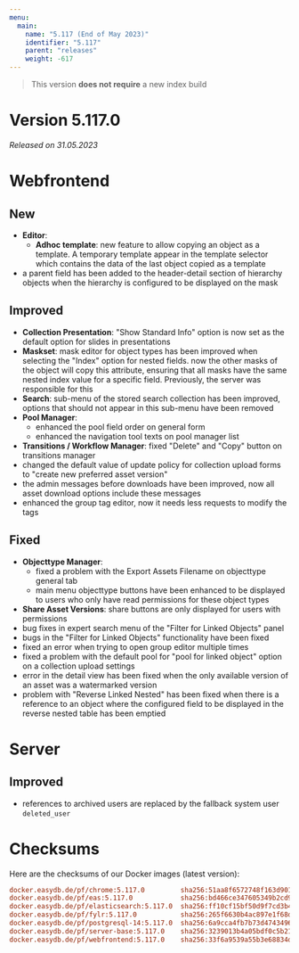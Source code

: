 ```yaml
---
menu:
  main:
    name: "5.117 (End of May 2023)"
    identifier: "5.117"
    parent: "releases"
    weight: -617
---
```



> This version **does not require** a new index build


# Version 5.117.0

*Released on 31.05.2023*


# Webfrontend

## New

* **Editor**:
  * **Adhoc template**: new feature to allow copying an object as a template. A temporary template appear in the template selector which contains the data of the last object copied as a template
* a parent field has been added to the header-detail section of hierarchy objects when the hierarchy is configured to be displayed on the mask

## Improved

* **Collection Presentation**: "Show Standard Info" option is now set as the default option for slides in presentations
* **Maskset**: mask editor for object types has been improved when selecting the "Index" option for nested fields. now the other masks of the object will copy this attribute, ensuring that all masks have the same nested index value for a specific field. Previously, the server was responsible for this
* **Search**: sub-menu of the stored search collection has been improved, options that should not appear in this sub-menu have been removed
* **Pool Manager**:
  * enhanced the pool field order on general form
  * enhanced the navigation tool texts on pool manager list
* **Transitions / Workflow Manager**: fixed "Delete" and "Copy" button on transitions manager
* changed the default value of update policy for collection upload forms to "create new preferred asset version"
* the admin messages before downloads have been improved, now all asset download options include these messages
* enhanced the group tag editor, now it needs less requests to modify the tags

## Fixed

* **Objecttype Manager**:
  * fixed a problem with the Export Assets Filename on objecttype general tab
  * main menu objecttype buttons have been enhanced to be displayed to users who only have read permissions for these object types
* **Share Asset Versions**: share buttons are only displayed for users with permissions
* bug fixes in expert search menu of the "Filter for Linked Objects" panel
* bugs in the "Filter for Linked Objects" functionality have been fixed
* fixed an error when trying to open group editor multiple times
* fixed a problem with the default pool for "pool for linked object" option on a collection upload settings
* error in the detail view has been fixed when the only available version of an asset was a watermarked version
* problem with "Reverse Linked Nested" has been fixed when there is a reference to an object where the configured field to be displayed in the reverse nested table has been emptied


# Server

## Improved

* references to archived users are replaced by the fallback system user `deleted_user`


# Checksums

Here are the checksums of our Docker images (latest version):

```ini
docker.easydb.de/pf/chrome:5.117.0         sha256:51aa8f6572748f163d90100970cb835c9149edb0815e98763bd889a83d54ab23
docker.easydb.de/pf/eas:5.117.0            sha256:bd466ce347605349b2cd9055a1644cad6b167448cf5bfee436593ed15a4c16af
docker.easydb.de/pf/elasticsearch:5.117.0  sha256:ff10cf15bf50d9f7cd3b40073e398af07d2bb52f836eb03850cef49c595e5ec9
docker.easydb.de/pf/fylr:5.117.0           sha256:265f6630b4ac897e1f68dd42e7fcc6b66e1e1398e681cf51efe58ec746b25d8b
docker.easydb.de/pf/postgresql-14:5.117.0  sha256:6a9cca4fb7b73d47434963bafb75700df5b1e0ad6744732e6ef8d23650371b2c
docker.easydb.de/pf/server-base:5.117.0    sha256:3239013b4a05bdf0c5b21d01d7f79050e821cc8a63de3b6fb28d704c539b2029
docker.easydb.de/pf/webfrontend:5.117.0    sha256:33f6a9539a55b3e68834df1470f5bbe6da108f57b54b64a62f7e26041c8ba3ed
```
